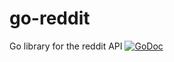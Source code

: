 # go-reddit
Go library for the reddit API
[![GoDoc](https://godoc.org/github.com/ikaros/go-reddit/reddit?status.svg)](https://godoc.org/github.com/ikaros/go-reddit/reddit)
